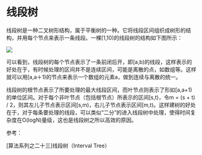 # 线段树

线段树是一种二叉树形结构，属于平衡树的一种。它将线段区间组织成树形的结构，并用每个节点来表示一条线段。一棵[1,10)的线段树的结构如下图所示： 

![][1]

可以看到，线段树的每个节点表示了一条前闭后开，即[a,b)的线段，这样表示的好处在于，有时候处理的区间并不是连续区间，可能是离散的点，如数组等。这样就可以用[a,a＋1)的节点来表示一个数组的元素a，做到连续与离散的统一。

线段树的根节点表示了所要处理的最大线段区间，而叶节点则表示了形如[a,a+1)的单位区间。对于每个非叶节点（包括根节点）所表示的区间[s,t)，令m = (s + t) / 2，则其左儿子节点表示区间[s,m)，右儿子节点表示区间[m,t)。这样建树的好处在于，对于每条要处理的线段，可以类似“二分”的进入线段树中处理，使得时间复杂度在O(logN)量级，这也是线段树之所以高效的原因。




参考：

[算法系列之二十三]线段树（Interval Tree）


[1]: https://cs-offer-1251736664.cos.ap-beijing.myqcloud.com/DataStructure_ST_1.jpg
 


